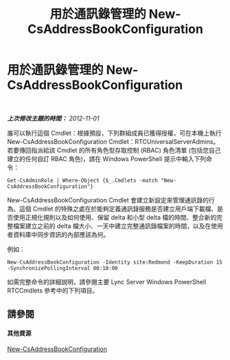 ﻿---
title: 用於通訊錄管理的 New-CsAddressBookConfiguration
TOCTitle: 用於通訊錄管理的 New-CsAddressBookConfiguration
ms:assetid: a58ddc8c-ae04-4141-b69e-e45374a67d72
ms:mtpsurl: https://technet.microsoft.com/zh-tw/library/Gg429718(v=OCS.15)
ms:contentKeyID: 49291897
ms.date: 08/10/2015
mtps_version: v=OCS.15
ms.translationtype: HT
---

# 用於通訊錄管理的 New-CsAddressBookConfiguration

 

_**上次修改主題的時間：** 2012-11-01_

誰可以執行這個 Cmdlet：根據預設，下列群組成員已獲得授權，可在本機上執行 New-CsAddressBookConfiguration Cmdlet：RTCUniversalServerAdmins。若要傳回指派給該 Cmdlet 的所有角色型存取控制 (RBAC) 角色清單 (包括您自己建立的任何自訂 RBAC 角色)，請在 Windows PowerShell 提示中輸入下列命令：

    Get-CsAdminRole | Where-Object {$_.Cmdlets -match "New-CsAddressBookConfiguration"}

New-CsAddressBookConfiguration Cmdlet 會建立新設定來管理通訊錄的行為。這個 Cmdlet 的特殊之處在於能夠定義通訊錄服務是否建立用戶端下載檔、是否使用正規化規則以及如何使用、保留 delta 和小型 delta 檔的時間、整合新的完整檔案建立之前的 delta 檔大小、一天中建立完整通訊錄檔案的時間，以及在使用者資料庫中同步資訊的內部應該為何。

例如：

    New-CsAddressBookConfiguration -Identity site:Redmond -KeepDuration 15 -SynchronizePollingInterval 00:10:00

如需完整命令的詳細說明，請參閱主要 Lync Server Windows PowerShell RTCCmdlets 參考中的下列項目。

## 請參閱

#### 其他資源

[New-CsAddressBookConfiguration](new-csaddressbookconfiguration.md)

